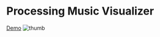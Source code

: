 # Processing Music Visualizer
[Demo](https://vimeo.com/180849100)
![thumb](https://aaronzwong.me/img/proj1.png)

